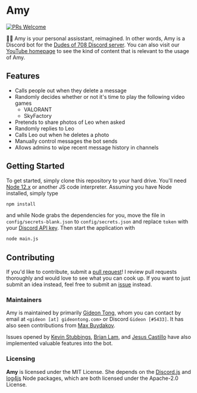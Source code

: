 # Amy

[![PRs Welcome](https://img.shields.io/badge/PRs-welcome-brightgreen.svg?style=flat-square)](http://makeapullrequest.com)

🐱‍🏍 Amy is your personal assisstant, reimagined. In other words, Amy is a Discord bot for the [Dudes of 708 Discord server](https://discord.gg/WUGMTcZ). You can also visit our [YouTube homepage](https://www.youtube.com/channel/UCdbqUWT3_0WgybqNuCX9uJA) to see the kind of content that is relevant to the usage of Amy.

## Features

* Calls people out when they delete a message
* Randomly decides whether or not it's time to play the following video games
  * VALORANT
  * SkyFactory
* Pretends to share photos of Leo when asked
* Randomly replies to Leo
* Calls Leo out when he deletes a photo
* Manually control messages the bot sends
* Allows admins to wipe recent message history in channels

## Getting Started

To get started, simply clone this repository to your hard drive. You'll need [Node 12.x](https://nodejs.org) or another JS code interpreter. Assuming you have Node installed, simply type

```bash
npm install
```

and while Node grabs the dependencies for you, move the file in `config/secrets-blank.json` to `config/secrets.json` and replace `token` with your [Discord API key](https://discord.com/developers/applications). Then start the application with

```bash
node main.js
```

## Contributing

If you'd like to contribute, submit a [pull request](https://github.com/gideontong/Amy/pulls)! I review pull requests thoroughly and would love to see what you can cook up. If you want to just submit an idea instead, feel free to submit an [issue](https://github.com/gideontong/Amy/issues) instead.

### Maintainers

Amy is maintained by primarily [Gideon Tong](https://gideontong.com), whom you can contact by email at `<gideon [at] gideontong.com>` or Discord `Gideon [#5433]`. It has also seen contributions from [Max Buydakov](https://github.com/mbuyd).

Issues opened by [Kevin Stubbings](https://github.com/Kwstubbs), [Brian Lam](https://github.com/brilam8), and [Jesus Castillo](https://github.com/oscillatingneutrino) have also implemented valuable features into the bot.

### Licensing

**Amy** is licensed under the MIT License. She depends on the [Discord.js](https://discord.js.org) and [log4js](https://github.com/log4js-node/log4js-node) Node packages, which are both licensed under the Apache-2.0 License.
